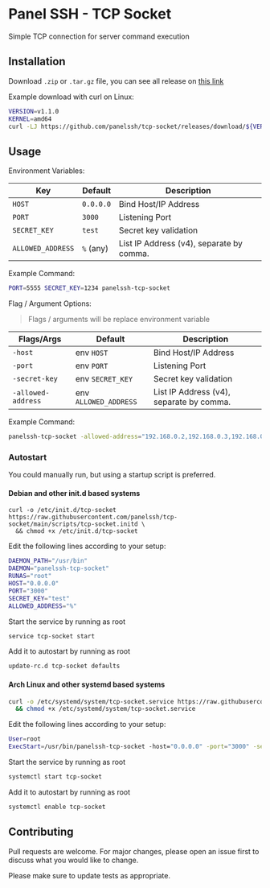 # Panel SSH - TCP Socket

Simple TCP connection for server command execution

## Installation

Download `.zip` or `.tar.gz` file, you can see all release on [this link](https://github.com/panelssh/tcp-socket/releases)

Example download with curl on Linux:

```bash
VERSION=v1.1.0
KERNEL=amd64
curl -LJ https://github.com/panelssh/tcp-socket/releases/download/${VERSION}/panelssh-tcp-socket-${VERSION}-linux-${KERNEL}.tar.gz | tar -xz -C /usr/bin
```

## Usage

Environment Variables:

| Key               | Default   | Description                              |
|-------------------|-----------|------------------------------------------|
| `HOST`            | `0.0.0.0` | Bind Host/IP Address                     |
| `PORT`            | `3000`    | Listening Port                           |
| `SECRET_KEY`      | `test`    | Secret key validation                    |
| `ALLOWED_ADDRESS` | `%` (any) | List IP Address (v4), separate by comma. |

Example Command:

```bash
PORT=5555 SECRET_KEY=1234 panelssh-tcp-socket
```

Flag / Argument Options:

> Flags / arguments will be replace environment variable

| Flags/Args         | Default               | Description                              |
|--------------------|-----------------------|------------------------------------------|
| `-host`            | env `HOST`            | Bind Host/IP Address                     |
| `-port`            | env `PORT`            | Listening Port                           |
| `-secret-key`      | env `SECRET_KEY`      | Secret key validation                    |
| `-allowed-address` | env `ALLOWED_ADDRESS` | List IP Address (v4), separate by comma. |

Example Command:

```bash
panelssh-tcp-socket -allowed-address="192.168.0.2,192.168.0.3,192.168.0.4"
```

### Autostart

You could manually run, but using a startup script is preferred.

#### Debian and other init.d based systems

```shell
curl -o /etc/init.d/tcp-socket https://raw.githubusercontent.com/panelssh/tcp-socket/main/scripts/tcp-socket.initd \
  && chmod +x /etc/init.d/tcp-socket
```

Edit the following lines according to your setup:

```bash
DAEMON_PATH="/usr/bin"
DAEMON="panelssh-tcp-socket"
RUNAS="root"
HOST="0.0.0.0"
PORT="3000"
SECRET_KEY="test"
ALLOWED_ADDRESS="%"
```

Start the service by running as root

```bash
service tcp-socket start
```

Add it to autostart by running as root

```bash
update-rc.d tcp-socket defaults
```

#### Arch Linux and other systemd based systems

```bash
curl -o /etc/systemd/system/tcp-socket.service https://raw.githubusercontent.com/panelssh/tcp-socket/main/scripts/tcp-socket.service \
  && chmod +x /etc/systemd/system/tcp-socket.service
```

Edit the following lines according to your setup:

```bash
User=root
ExecStart=/usr/bin/panelssh-tcp-socket -host="0.0.0.0" -port="3000" -secret-key="test" -allowed-address="%"
```

Start the service by running as root

```bash
systemctl start tcp-socket
```

Add it to autostart by running as root

```bash
systemctl enable tcp-socket
```

## Contributing

Pull requests are welcome. For major changes, please open an issue first to discuss what you would like to change.

Please make sure to update tests as appropriate.
